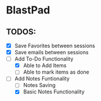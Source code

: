 # BlastPad

## TODOS:
- [x] Save Favorites between sessions
- [x] Save emails between sessions
- [ ] Add To-Do Functionality
    - [x] Able to Add Items
    - [ ] Able to mark items as done
- [ ] Add Notes Funtionality
    - [ ] Notes Saving
    - [x] Basic Notes Functionality
